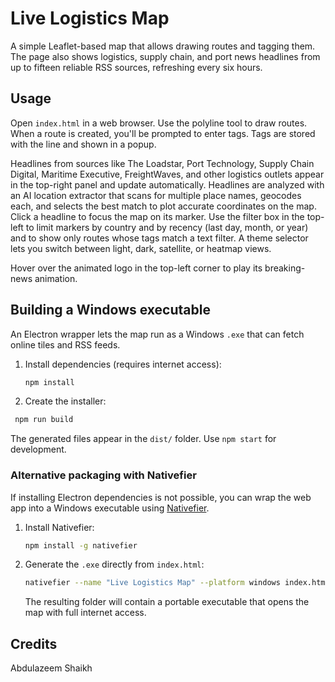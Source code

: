 # Live Logistics Map

A simple Leaflet-based map that allows drawing routes and tagging them. The page also shows logistics, supply chain, and port news headlines from up to fifteen reliable RSS sources, refreshing every six hours.

## Usage

Open `index.html` in a web browser. Use the polyline tool to draw routes. When a route is created, you'll be prompted to enter tags. Tags are stored with the line and shown in a popup.

Headlines from sources like The Loadstar, Port Technology, Supply Chain Digital, Maritime Executive, FreightWaves, and other logistics outlets appear in the top-right panel and update automatically. Headlines are analyzed with an AI location extractor that scans for multiple place names, geocodes each, and selects the best match to plot accurate coordinates on the map. Click a headline to focus the map on its marker. Use the filter box in the top-left to limit markers by country and by recency (last day, month, or year) and to show only routes whose tags match a text filter. A theme selector lets you switch between light, dark, satellite, or heatmap views.

Hover over the animated logo in the top-left corner to play its breaking-news animation.

## Building a Windows executable

An Electron wrapper lets the map run as a Windows `.exe` that can fetch online tiles and RSS feeds.

1. Install dependencies (requires internet access):

   ```bash
   npm install
   ```

2. Create the installer:

  ```bash
   npm run build
   ```

   The generated files appear in the `dist/` folder. Use `npm start` for development.

### Alternative packaging with Nativefier

If installing Electron dependencies is not possible, you can wrap the web app into a Windows executable using [Nativefier](https://github.com/nativefier/nativefier).

1. Install Nativefier:

   ```bash
   npm install -g nativefier
   ```

2. Generate the `.exe` directly from `index.html`:

   ```bash
   nativefier --name "Live Logistics Map" --platform windows index.html
   ```

   The resulting folder will contain a portable executable that opens the map with full internet access.

## Credits
Abdulazeem Shaikh
